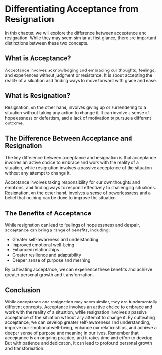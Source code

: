 # Differentiating Acceptance from Resignation

In this chapter, we will explore the difference between acceptance and resignation. While they may seem similar at first glance, there are important distinctions between these two concepts.

What is Acceptance?
-------------------

Acceptance involves acknowledging and embracing our thoughts, feelings, and experiences without judgment or resistance. It is about accepting the reality of a situation and finding ways to move forward with grace and ease.

What is Resignation?
--------------------

Resignation, on the other hand, involves giving up or surrendering to a situation without taking any action to change it. It can involve a sense of hopelessness or defeatism, and a lack of motivation to pursue a different outcome.

The Difference Between Acceptance and Resignation
-------------------------------------------------

The key difference between acceptance and resignation is that acceptance involves an active choice to embrace and work with the reality of a situation, while resignation involves a passive acceptance of the situation without any attempt to change it.

Acceptance involves taking responsibility for our own thoughts and emotions, and finding ways to respond effectively to challenging situations. Resignation, on the other hand, involves a sense of powerlessness and a belief that nothing can be done to improve the situation.

The Benefits of Acceptance
--------------------------

While resignation can lead to feelings of hopelessness and despair, acceptance can bring a range of benefits, including:

* Greater self-awareness and understanding
* Improved emotional well-being
* Enhanced relationships
* Greater resilience and adaptability
* Deeper sense of purpose and meaning

By cultivating acceptance, we can experience these benefits and achieve greater personal growth and transformation.

Conclusion
----------

While acceptance and resignation may seem similar, they are fundamentally different concepts. Acceptance involves an active choice to embrace and work with the reality of a situation, while resignation involves a passive acceptance of the situation without any attempt to change it. By cultivating acceptance, we can develop greater self-awareness and understanding, improve our emotional well-being, enhance our relationships, and achieve a deeper sense of purpose and meaning in our lives. Remember that acceptance is an ongoing practice, and it takes time and effort to develop. But with patience and dedication, it can lead to profound personal growth and transformation.
